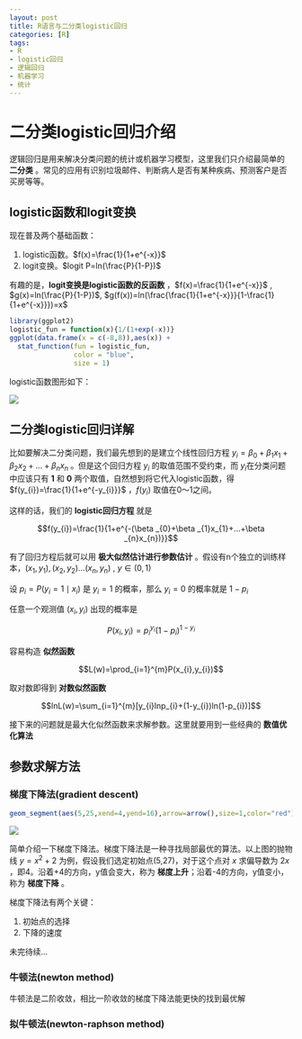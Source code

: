 ```yaml
---
layout: post
title: R语言与二分类logistic回归
categories: [R]
tags:
- R
- logistic回归
- 逻辑回归
- 机器学习
- 统计
---
```


# 二分类logistic回归介绍

逻辑回归是用来解决分类问题的统计或机器学习模型，这里我们只介绍最简单的 **二分类** 。常见的应用有识别垃圾邮件、判断病人是否有某种疾病、预测客户是否买房等等。

## logistic函数和logit变换

现在普及两个基础函数：

1. logistic函数。$f(x)=\frac{1}{1+e^{-x}}$
2. logit变换。$logit P=ln(\frac{P}{1-P})$

有趣的是，**logit变换是logistic函数的反函数** ，$f(x)=\frac{1}{1+e^{-x}}$ , $g(x)=ln(\frac{P}{1-P})$, $g(f(x))=ln(\frac{\frac{1}{1+e^{-x}}}{1-\frac{1}{1+e^{-x}}})=x$

```r
library(ggplot2)
logistic_fun = function(x){1/(1+exp(-x))}
ggplot(data.frame(x = c(-8,8)),aes(x)) +
  stat_function(fun = logistic_fun,
                color = "blue",
                size = 1)
```

logistic函数图形如下：

![](https://raw.githubusercontent.com/lixinyao/lixinyao.github.io/master/pictures/2016/logistic_fun.png)

## 二分类logistic回归详解

比如要解决二分类问题，我们最先想到的是建立个线性回归方程 $y_{i}=\beta_{0}+\beta_{1}x_{1}+\beta_{2}x_{2}+...+\beta_{n}x_{n}$ 。但是这个回归方程 $y_{i}$ 的取值范围不受约束，而 $y_{i}$在分类问题中应该只有 **1** 和 **0** 两个取值，自然想到将它代入logistic函数，得 $f(y_{i})=\frac{1}{1+e^{-y_{i}}}$ ，$f(y_{i})$ 取值在0～1之间。

这样的话，我们的 **logistic回归方程** 就是

$$f(y_{i})=\frac{1}{1+e^{-(\beta _{0}+\beta _{1}x_{1}+...+\beta _{n}x_{n})}}$$

有了回归方程后就可以用 **极大似然估计进行参数估计** 。假设有n个独立的训练样本，$(x_{1},y_{1}),(x_{2},y_{2})...(x_{n},y_{n})$ , $y\in (0,1)$

设 $p_{i}=P(y_{i}=1\mid x_{i})$ 是 $y_{i}=1$ 的概率，那么 $y_{i}=0$ 的概率就是 $1-p_{i}$

任意一个观测值 $(x_{i},y_{i})$ 出现的概率是

$$P(x_{i},y_{i})=p_{i}^{y_{i}}(1-p_{i})^{1-y_{i}}$$

容易构造 **似然函数**

$$L(w)=\prod_{i=1}^{m}P(x_{i},y_{i})$$

取对数即得到 **对数似然函数**

$$lnL(w)=\sum_{i=1}^{m}[y_{i}lnp_{i}+(1-y_{i})ln(1-p_{i})]$$

接下来的问题就是最大化似然函数来求解参数。这里就要用到一些经典的 **数值优化算法**

## 参数求解方法

### 梯度下降法(gradient descent)

```r
geom_segment(aes(5,25,xend=4,yend=16),arrow=arrow(),size=1,color="red")
```

![](https://raw.githubusercontent.com/lixinyao/lixinyao.github.io/master/pictures/2016/梯度下降.png)

简单介绍一下梯度下降法。梯度下降法是一种寻找局部最优的算法。以上图的抛物线 $y=x^{2}+2$ 为例，假设我们选定初始点(5,27)，对于这个点对 $x$ 求偏导数为 $2x$ ，即4。沿着+4的方向，y值会变大，称为 **梯度上升**；沿着-4的方向，y值变小，称为 **梯度下降** 。

梯度下降法有两个关键：
1. 初始点的选择
2. 下降的速度

未完待续...

### 牛顿法(newton method)

牛顿法是二阶收敛，相比一阶收敛的梯度下降法能更快的找到最优解

### 拟牛顿法(newton-raphson method)
